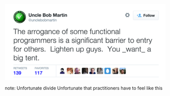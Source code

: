 
<a href="https://twitter.com/unclebobmartin/status/617693430311948288"><img width="1000" src="img/arrogance-uncle-bob.png"></a>

note:
    Unfortunate divide
    Unfortunate that practitioners have to feel like this
